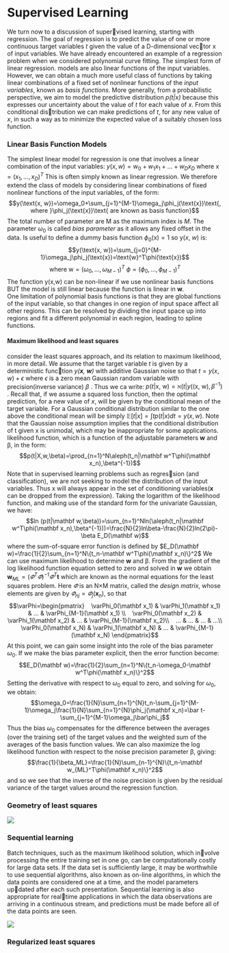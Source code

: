 # Supervised Learning
We turn now to a discussion of supervised learning, starting with regression. The goal of regression is to predict the value of one or more continuous target variables _t_ given the value of a D-dimensional vector x of input variables. We have already encountered an example of a regression problem when we considered polynomial curve fitting.
The simplest form of linear regression.
models are also linear functions of the input variables. However, we can obtain a much more useful class of functions by taking linear combinations of a fixed set of nonlinear functions of the _input variables_, known as _basis functions_.
More generally, from a probabilistic perspective, we aim to model the predictive distribution _p(t|x)_ because this expresses our uncertainty about the value of _t_ for each value of _x_. From this conditional distribution we can make predictions of _t_, for any new value of _x_, in such a way as to minimize the expected value of a suitably chosen loss function.
### Linear Basis Function Models
The simplest linear model for regression is one that involves a linear combination of
the input variables:  $y(x, w) = w_0 + w_1x_1 + ... + w_Dx_D$ where  $\text{x}=(x_1,...,x_D)^T$
This is often simply known as linear regression. 
We therefore extend the class of models by considering linear combinations of fixed nonlinear functions of the input variables, of the form: 
$$y(\text{x, w})=\omega_0+\sum_{j=1}^{M-1}\omega_j\phi_j(\text{x})\text{, where }\phi_j(\text{x})\text{ are known as basis function}$$
The total number of parameter are M as the maximum index is _M_. The parameter $\omega_0$ is called _bias parameter_ as it allows any fixed offset in the data. Is useful to define a dummy basis function $\phi_0(\text{x})=1$ so y(*x*, *w*) is:
$$y(\text{x, w})=\sum_{j=0}^{M-1}\omega_j\phi_j(\text{x})=\text{w}^T\phi(\text{x})$$
$$\text{where w}=(\omega_0,...,\omega_{M-1})^T\text{   }\phi=(\phi_0,...,\phi_{M-1})^T$$
The function y(x,w) can be non-linear if we use nonlinear basis functions BUT the model is still linear because the function is linear in __w__.  
 One limitation of polynomial basis functions is that they are global functions of the input variable, so that changes in one region of input space affect all other regions. This can be resolved by dividing the input space up into regions and fit a different polynomial in each region, leading to spline functions.
####  Maximum likelihood and least squares
 consider the least squares approach, and its relation to maximum likelihood, in more detail. We assume that the target variable _t_ is given by a deterministic function _y(__x__, __w__)_ with additive Gaussian noise so that  $t = y(x, w) +\epsilon$  where $\epsilon$ is a zero mean Gaussian random variable with precision(inverse variance) $\beta$ . 
 Thus we ca write: $p(t|\text{x, w})=\aleph(t|y(\text{(x, w)}, \beta^{-1})$ . Recall that, if we assume a squared loss function, then the optimal prediction, for a new value of _x_, will be given by the conditional mean of the target variable.
 For a Gaussian conditional distribution similar to the one above the conditional mean will be simply $\mathbb{E}[t|x]=\int tp(t|x)dt=y(x,w)$. Note that the Gaussian noise assumption implies that the conditional distribution of t given x is unimodal, which may be inappropriate for some applications. 
 likelihood function, which is a function of the adjustable parameters __w__ and β, in the form:
 $$p(t|X,w,\beta)=\prod_{n=1}^N\aleph(t_n|\mathbf w^T\phi(\mathbf x_n),\beta^{-1})$$ Note that in supervised learning problems such as regression (and classification), we are not seeking to model the distribution of the input variables. Thus x will always appear in the set of conditioning variables(__x__ can be dropped from the expression).
 Taking the logarithm of the likelihood function, and making use of the standard form for the univariate Gaussian, we have:
 $$ln (p(t|\mathbf w,\beta))=\sum_{n=1}^Nln(\aleph(t_n|\mathbf w^T\phi(\mathbf x_n),\beta^{-1}))=\frac{N}{2}ln\beta-\frac{N}{2}ln(2\pi)-\beta E_D(\mathbf w)$$
 where the sum-of-square error function is defined by $E_D(\mathbf w)=\frac{1}{2}\sum_{n=1}^N\{t_n-\mathbf w^T\phi(\mathbf x_n)\}^2$ 
 We can use maximum likelihood to determine __w__ and β. 
 From the gradient of the log likelihood function equation setted to zero and solved in __w__ we obtain $\mathbf w_{ML}=(\varPhi^T\varPhi)^{-1}\varPhi^T\mathbf t$ which are known as the normal equations for the least squares problem. Here $\varPhi$ is an N×M matrix, called the _design matrix_, whose elements are given by $\varPhi _{nj} = \varPhi_j (\mathbf x_n)$, so that 
 $$\varPhi=\begin{pmatrix}  
   \varPhi_0(\mathbf x_1) & \varPhi_1(\mathbf x_1) & ... & \varPhi_{M-1}(\mathbf x_1) \\  
   \varPhi_0(\mathbf x_2) & \varPhi_1(\mathbf x_2) & ... & \varPhi_{M-1}(\mathbf x_2)\\ 
   ... & ... & ... & ...\\
   \varPhi_0(\mathbf x_N) & \varPhi_1(\mathbf x_N) & ... & \varPhi_{M-1}(\mathbf x_N) 
\end{pmatrix}$$
At this point, we can gain some insight into the role of the bias parameter $\omega_0$. If
we make the bias parameter explicit, then the error function become:
$$E_D(\mathbf w)=\frac{1}{2}\sum_{n=1}^N\{t_n-\omega_0-\mathbf w^T\phi(\mathbf x_n)\}^2$$
Setting the derivative with respect to $\omega_0$ equal to zero, and solving for $\omega_0$, we obtain:
$$\omega_0=\frac{1}{N}\sum_{n=1}^{N}t_n-\sum_{j=1}^{M-1}\omega_j\frac{1}{N}\sum_{n=1}^{N}\phi_j(\mathbf x_n)=\bar t-\sum_{j=1}^{M-1}\omega_j\bar\phi_j$$
Thus the bias $\omega_0$ compensates for the difference between the averages (over the training set) of the target values and the weighted sum of the averages of the basis function values. We can also maximize the log likelihood function with respect to the noise precision parameter β, giving: 
$$\frac{1}{\beta_ML}=\frac{1}{N}\sum_{n-1}^{N}\{t_n-\mathbf w_{ML}^T\phi(\mathbf x_n)\}^2$$
and so we see that the inverse of the noise precision is given by the residual variance of the target values around the regression function.
### Geometry of least squares

![](https://i.imgur.com/F6WKXuH.png)

### Sequential learning
Batch techniques, such as the maximum likelihood solution, which involve processing the entire training set in one go, can be computationally costly for large data sets. If the data set is sufficiently large, it may be worthwhile to use sequential algorithms, also known as on-line algorithms, in which the data points are considered one at a time, and the model parameters updated after each such presentation. Sequential learning is also appropriate for realtime applications in which the data observations are arriving in a continuous stream, and predictions must be made before all of the data points are seen.

![](https://i.imgur.com/R2ItnnS.png)

### Regularized least squares
